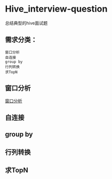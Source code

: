 # Hive_interview-question
总结典型的hive面试题
## 需求分类：
    窗口分析
    自连接
    group by
    行列转换
    求TopN



## 窗口分析

[窗口分析](interview-question/窗口分析.md)

## 自连接

## group by

## 行列转换

## 求TopN

